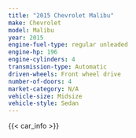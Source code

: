 ```yaml
---
title: "2015 Chevrolet Malibu"
make: Chevrolet
model: Malibu
year: 2015
engine-fuel-type: regular unleaded
engine-hp: 196
engine-cylinders: 4
transmission-type: Automatic
driven-wheels: Front wheel drive
number-of-doors: 4
market-category: N/A
vehicle-size: Midsize
vehicle-style: Sedan
---
```


{{< car_info >}}
